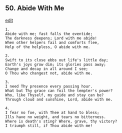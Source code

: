 
## 50.  Abide With Me
[edit](https://docs.google.com/document/d/1U3HPRecb4HqHO-hE7hs8_9raeZa9ThXn/edit?mode=html)




    1.
    Abide with me; fast falls the eventide;
    The darkness deepens; Lord with me abide!
    When other helpers fail and comforts flee,
    Help of the helpless, O abide with me.

    2.
    Swift to its close ebbs out life's little day;
    Earth's joys grow dim; its glories pass away;
    Change and decay in all around I see;
    O Thou who changest not, abide with me.

    3.
    I need Thy presence every passing hour.
    What but Thy grace can foil the tempter's power?
    Who, like Thyself, my guide and stay can be?
    Through cloud and sunshine, Lord, abide with me.

    4.
    I fear no foe, with Thee at hand to bless;
    Ills have no weight, and tears no bitterness.
    Where is death's sting? Where, grave, thy victory?
    I triumph still, if Thou abide with me!
